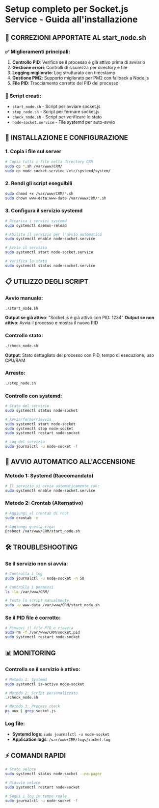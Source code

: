 # Setup completo per Socket.js Service - Guida all'installazione

## 🔧 CORREZIONI APPORTATE AL start_node.sh

### ✅ Miglioramenti principali:
1. **Controllo PID**: Verifica se il processo è già attivo prima di avviarlo
2. **Gestione errori**: Controlli di sicurezza per directory e file
3. **Logging migliorato**: Log strutturato con timestamp
4. **Gestione PM2**: Supporto migliorato per PM2 con fallback a Node.js
5. **File PID**: Tracciamento corretto del PID del processo

### 📁 Script creati:
- `start_node.sh` - Script per avviare socket.js
- `stop_node.sh` - Script per fermare socket.js  
- `check_node.sh` - Script per verificare lo stato
- `node-socket.service` - File systemd per auto-avvio

## 🚀 INSTALLAZIONE E CONFIGURAZIONE

### 1. Copia i file sul server
```bash
# Copia tutti i file nella directory CRM
sudo cp *.sh /var/www/CRM/
sudo cp node-socket.service /etc/systemd/system/
```

### 2. Rendi gli script eseguibili
```bash
sudo chmod +x /var/www/CRM/*.sh
sudo chown www-data:www-data /var/www/CRM/*.sh
```

### 3. Configura il servizio systemd
```bash
# Ricarica i servizi systemd
sudo systemctl daemon-reload

# Abilita il servizio per l'avvio automatico
sudo systemctl enable node-socket.service

# Avvia il servizio
sudo systemctl start node-socket.service

# Verifica lo stato
sudo systemctl status node-socket.service
```

## 📋 UTILIZZO DEGLI SCRIPT

### Avvio manuale:
```bash
./start_node.sh
```
**Output se già attivo**: "Socket.js è già attivo con PID: 1234"
**Output se non attivo**: Avvia il processo e mostra il nuovo PID

### Controllo stato:
```bash
./check_node.sh
```
**Output**: Stato dettagliato del processo con PID, tempo di esecuzione, uso CPU/RAM

### Arresto:
```bash
./stop_node.sh
```

### Controllo con systemd:
```bash
# Stato del servizio
sudo systemctl status node-socket

# Avvia/ferma/riavvia
sudo systemctl start node-socket
sudo systemctl stop node-socket  
sudo systemctl restart node-socket

# Log del servizio
sudo journalctl -u node-socket -f
```

## 🔄 AVVIO AUTOMATICO ALL'ACCENSIONE

### Metodo 1: Systemd (Raccomandato)
```bash
# Il servizio si avvia automaticamente con:
sudo systemctl enable node-socket.service
```

### Metodo 2: Crontab (Alternativo)
```bash
# Aggiungi al crontab di root
sudo crontab -e

# Aggiungi questa riga:
@reboot /var/www/CRM/start_node.sh
```

## 🛠️ TROUBLESHOOTING

### Se il servizio non si avvia:
```bash
# Controlla i log
sudo journalctl -u node-socket -n 50

# Controlla i permessi
ls -la /var/www/CRM/

# Testa lo script manualmente
sudo -u www-data /var/www/CRM/start_node.sh
```

### Se il PID file è corrotto:
```bash
# Rimuovi il file PID e riavvia
sudo rm -f /var/www/CRM/socket.pid
sudo systemctl restart node-socket
```

## 📊 MONITORING

### Controlla se il servizio è attivo:
```bash
# Metodo 1: Systemd
sudo systemctl is-active node-socket

# Metodo 2: Script personalizzato  
./check_node.sh

# Metodo 3: Process check
ps aux | grep socket.js
```

### Log file:
- **Systemd logs**: `sudo journalctl -u node-socket`
- **Application logs**: `/var/www/CRM/logs/socket.log`

## ⚡ COMANDI RAPIDI

```bash
# Stato veloce
sudo systemctl status node-socket --no-pager

# Riavvio veloce
sudo systemctl restart node-socket

# Segui i log in tempo reale
sudo journalctl -u node-socket -f
```

